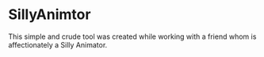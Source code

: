 SillyAnimtor
============

This simple and crude tool was created while working with a friend whom is affectionately a Silly Animator. 
